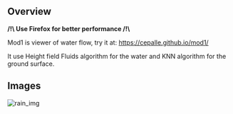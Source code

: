 ## Overview

**/!\\ Use Firefox for better performance /!\\**

Mod1 is viewer of water flow, try it at: https://cepalle.github.io/mod1/

It use Height field Fluids algorithm for the water and KNN algorithm for the ground surface.

## Images

![rain_img](https://github.com/cepalle/mod1/blob/master/assets/rain.png)
